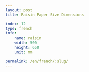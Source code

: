 ```yaml
---
layout: post
title: Raisin Paper Size Dimensions

index: 12
type: french
info:
    name: raisin
    width: 500
    height: 650
    unit: mm

permalink: /en/french/:slug/
---
```



